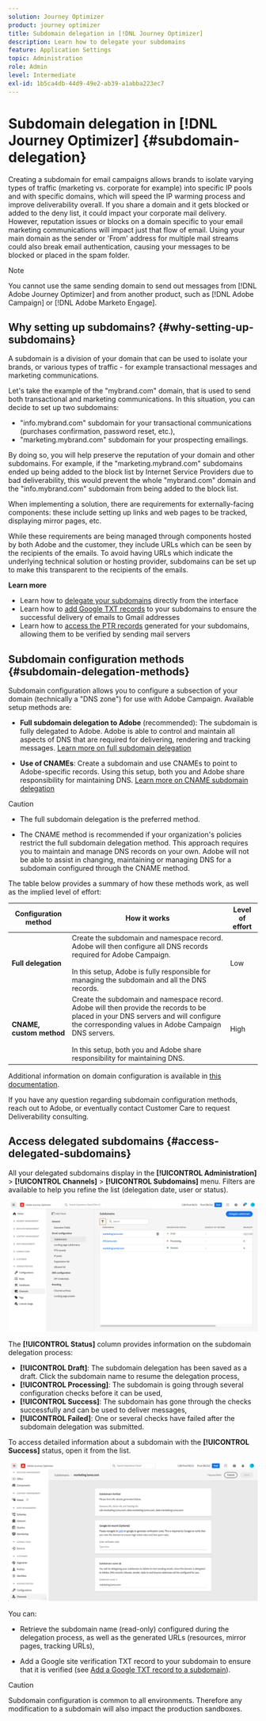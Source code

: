 ```yaml
---
solution: Journey Optimizer
product: journey optimizer
title: Subdomain delegation in [!DNL Journey Optimizer]
description: Learn how to delegate your subdomains
feature: Application Settings
topic: Administration
role: Admin
level: Intermediate
exl-id: 1b5ca4db-44d9-49e2-ab39-a1abba223ec7
---
```

# Subdomain delegation in [!DNL Journey Optimizer] {#subdomain-delegation}

Creating a subdomain for email campaigns allows brands to isolate varying types of traffic (marketing vs. corporate for example) into specific IP pools and with specific domains, which will speed the IP warming process and improve deliverability overall. If you share a domain and it gets blocked or added to the deny list, it could impact your corporate mail delivery. However, reputation issues or blocks on a domain specific to your email marketing communications will impact just that flow of email. Using your main domain as the sender or 'From' address for multiple mail streams could also break email authentication, causing your messages to be blocked or placed in the spam folder.

>[!NOTE]
>
>You cannot use the same sending domain to send out messages from [!DNL Adobe Journey Optimizer] and from another product, such as [!DNL Adobe Campaign] or [!DNL Adobe Marketo Engage].

## Why setting up subdomains? {#why-setting-up-subdomains}

A subdomain is a division of your domain that can be used to isolate your brands, or various types of traffic - for example transactional messages and marketing communications.

Let's take the example of the "mybrand.com" domain, that is used to send both transactional and marketing communications. In this situation, you can decide to set up two subdomains:

* "info.mybrand.com" subdomain for your transactional communications (purchases confirmation, password reset, etc.),
* "marketing.mybrand.com" subdomain for your prospecting emailings.

By doing so, you will help preserve the reputation of your domain and other subdomains. For example, if the "marketing.mybrand.com" subdomains ended up being added to the block list by Internet Service Providers due to bad deliverability, this would prevent the whole "mybrand.com" domain and the "info.mybrand.com" subdomain from being added to the block list.

When implementing a solution, there are requirements for externally-facing components: these include setting up links and web pages to be tracked, displaying mirror pages, etc.

While these requirements are being managed through components hosted by both Adobe and the customer, they include URLs which can be seen by the recipients of the emails. To avoid having URLs which indicate the underlying technical solution or hosting provider, subdomains can be set up to make this transparent to the recipients of the emails.

**Learn more**

* Learn how to [delegate your subdomains](delegate-subdomain.md) directly from the interface
* Learn how to [add Google TXT records](google-txt.md) to your subdomains to ensure the successful delivery of emails to Gmail addresses
* Learn how to [access the PTR records](ptr-records.md) generated for your subdomains, allowing them to be verified by sending mail servers

## Subdomain configuration methods {#subdomain-delegation-methods}

Subdomain configuration allows you to configure a subsection of your domain (technically a "DNS zone") for use with Adobe Campaign. Available setup methods are:

* **Full subdomain delegation to Adobe** (recommended): The subdomain is fully delegated to Adobe. Adobe is able to control and maintain all aspects of DNS that are required for delivering, rendering and tracking messages. [Learn more on full subdomain delegation](delegate-subdomain.md#full-subdomain-delegation)

* **Use of CNAMEs**: Create a subdomain and use CNAMEs to point to Adobe-specific records. Using this setup, both you and Adobe share responsibility for maintaining DNS. [Learn more on CNAME subdomain delegation](delegate-subdomain.md#cname-subdomain-delegation)

>[!CAUTION]
>
>* The full subdomain delegation is the preferred method.
>
>* The CNAME method is recommended if your organization's policies restrict the full subdomain delegation method. This approach requires you to maintain and manage DNS records on your own. Adobe will not be able to assist in changing, maintaining or managing DNS for a subdomain configured through the CNAME method.

The table below provides a summary of how these methods work, as well as the implied level of effort:

| Configuration method | How it works | Level of effort |
|---|---|---|
| **Full delegation** | Create the subdomain and namespace record. Adobe will then configure all DNS records required for Adobe Campaign.<br/><br/>In this setup, Adobe is fully responsible for managing the subdomain and all the DNS records. | Low |
| **CNAME, custom method** |  Create the subdomain and namespace record. Adobe will then provide the records to be placed in your DNS servers and will configure the corresponding values in Adobe Campaign DNS servers.<br/><br/>In this setup, both you and Adobe share responsibility for maintaining DNS. | High |

Additional information on domain configuration is available in [this documentation](https://experienceleague.adobe.com/docs/deliverability-learn/deliverability-best-practice-guide/additional-resources/product-specific-resources/campaign/ac-domain-name-setup.html).

If you have any question regarding subdomain configuration methods, reach out to Adobe, or eventually contact Customer Care to request Deliverability consulting.

## Access delegated subdomains {#access-delegated-subdomains}

All your delegated subdomains display in the **[!UICONTROL Administration]** > **[!UICONTROL Channels]** > **[!UICONTROL Subdomains]** menu. Filters are available to help you refine the list (delegation date, user or status).

![](assets/subdomain-list.png)

The **[!UICONTROL Status]** column provides information on the subdomain delegation process:

* **[!UICONTROL Draft]**: The subdomain delegation has been saved as a draft. Click the subdomain name to resume the delegation process,
* **[!UICONTROL Processing]**: The subdomain is going through several configuration checks before it can be used,
* **[!UICONTROL Success]**: The subdomain has gone through the checks successfully and can be used to deliver messages,
* **[!UICONTROL Failed]**: One or several checks have failed after the subdomain delegation was submitted.

To access detailed information about a subdomain with the **[!UICONTROL Success]** status, open it from the list.

![](assets/subdomain-delegated.png)

You can:
    
* Retrieve the subdomain name (read-only) configured during the delegation process, as well as the generated URLs (resources, mirror pages, tracking URLs),

* Add a Google site verification TXT record to your subdomain to ensure that it is verified (see [Add a Google TXT record to a subdomain](google-txt.md)). 


>[!CAUTION]
>
>Subdomain configuration is common to all environments. Therefore any modification to a subdomain will also impact the production sandboxes.
